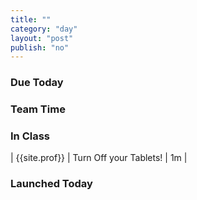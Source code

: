 ```yaml
---
title: ""
category: "day"
layout: "post"
publish: "no"
---
```


### Due Today

### Team Time

### In Class

| {{site.prof}} | Turn Off your Tablets! | 1m |


### Launched Today

